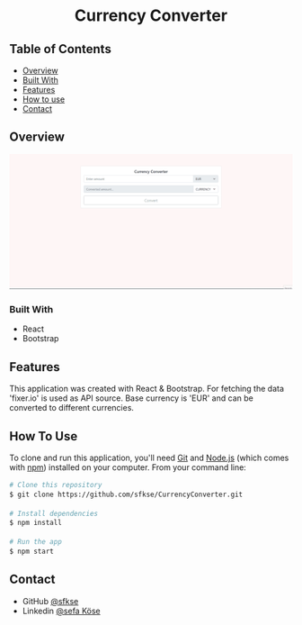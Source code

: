 <h1 align="center">Currency Converter</h1>

## Table of Contents

- [Overview](#overview)
- [Built With](#built-with)
- [Features](#features)
- [How to use](#how-to-use)
- [Contact](#contact)

## Overview

![screenshot](currency-converter.gif)

### Built With

- React
- Bootstrap

## Features

This application was created with React & Bootstrap. For fetching the data 'fixer.io' is used as API source. Base currency is 'EUR' and can be converted to different currencies.

## How To Use

To clone and run this application, you'll need [Git](https://git-scm.com) and [Node.js](https://nodejs.org/en/download/) (which comes with [npm](http://npmjs.com)) installed on your computer. From your command line:

```bash
# Clone this repository
$ git clone https://github.com/sfkse/CurrencyConverter.git

# Install dependencies
$ npm install

# Run the app
$ npm start
```

## Contact

- GitHub [@sfkse](https://github.com/sfkse)
- Linkedin [@sefa Köse](https://www.linkedin.com/in/sefa-köse/)
